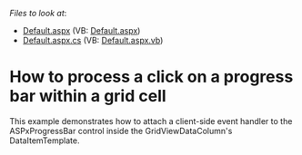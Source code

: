 <!-- default file list -->
*Files to look at*:

* [Default.aspx](./CS/WebSite/Default.aspx) (VB: [Default.aspx](./VB/WebSite/Default.aspx))
* [Default.aspx.cs](./CS/WebSite/Default.aspx.cs) (VB: [Default.aspx.vb](./VB/WebSite/Default.aspx.vb))
<!-- default file list end -->
# How to process a click on a progress bar within a grid cell


<p>This example demonstrates how to attach a client-side event handler to the ASPxProgressBar control inside the GridViewDataColumn's DataItemTemplate.</p>

<br/>


